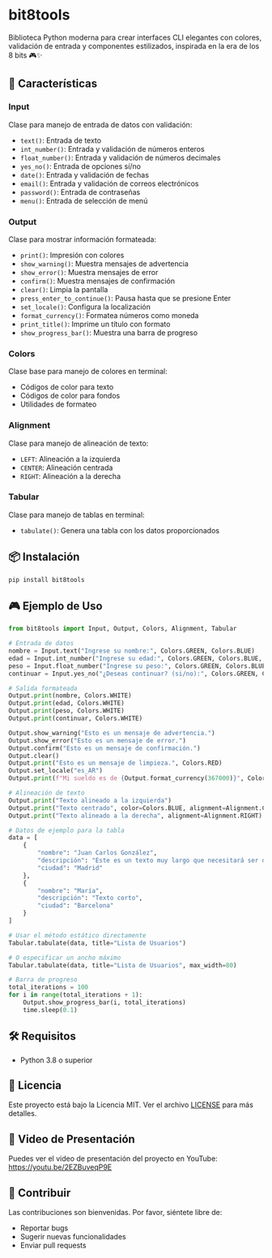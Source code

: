 # bit8tools

Biblioteca Python moderna para crear interfaces CLI elegantes con colores, validación de entrada y componentes estilizados, inspirada en la era de los 8 bits 🎮✨

## 🚀 Características

### Input
Clase para manejo de entrada de datos con validación:
- `text()`: Entrada de texto
- `int_number()`: Entrada y validación de números enteros
- `float_number()`: Entrada y validación de números decimales
- `yes_no()`: Entrada de opciones sí/no
- `date()`: Entrada y validación de fechas
- `email()`: Entrada y validación de correos electrónicos
- `password()`: Entrada de contraseñas
- `menu()`: Entrada de selección de menú

### Output
Clase para mostrar información formateada:
- `print()`: Impresión con colores
- `show_warning()`: Muestra mensajes de advertencia
- `show_error()`: Muestra mensajes de error
- `confirm()`: Muestra mensajes de confirmación
- `clear()`: Limpia la pantalla
- `press_enter_to_continue()`: Pausa hasta que se presione Enter
- `set_locale()`: Configura la localización
- `format_currency()`: Formatea números como moneda
- `print_title()`: Imprime un título con formato
- `show_progress_bar()`: Muestra una barra de progreso

### Colors
Clase base para manejo de colores en terminal:
- Códigos de color para texto
- Códigos de color para fondos
- Utilidades de formateo

### Alignment
Clase para manejo de alineación de texto:
- `LEFT`: Alineación a la izquierda
- `CENTER`: Alineación centrada
- `RIGHT`: Alineación a la derecha

### Tabular
Clase para manejo de tablas en terminal:
- `tabulate()`: Genera una tabla con los datos proporcionados

## 📦 Instalación

```bash
pip install bit8tools
```

## 🎮 Ejemplo de Uso

```python
from bit8tools import Input, Output, Colors, Alignment, Tabular

# Entrada de datos
nombre = Input.text("Ingrese su nombre:", Colors.GREEN, Colors.BLUE)
edad = Input.int_number("Ingrese su edad:", Colors.GREEN, Colors.BLUE, 0, 120)
peso = Input.float_number("Ingrese su peso:", Colors.GREEN, Colors.BLUE, 50, 150)
continuar = Input.yes_no("¿Deseas continuar? (si/no):", Colors.GREEN, Colors.BLUE)

# Salida formateada
Output.print(nombre, Colors.WHITE)
Output.print(edad, Colors.WHITE)
Output.print(peso, Colors.WHITE)
Output.print(continuar, Colors.WHITE)

Output.show_warning("Esto es un mensaje de advertencia.")
Output.show_error("Esto es un mensaje de error.")
Output.confirm("Esto es un mensaje de confirmación.")
Output.clear()
Output.print("Esto es un mensaje de limpieza.", Colors.RED)
Output.set_locale("es_AR")
Output.print(f"Mi sueldo es de {Output.format_currency(367000)}", Colors.GREEN)

# Alineación de texto
Output.print("Texto alineado a la izquierda")
Output.print("Texto centrado", color=Colors.BLUE, alignment=Alignment.CENTER)
Output.print("Texto alineado a la derecha", alignment=Alignment.RIGHT)

# Datos de ejemplo para la tabla
data = [
    {
        "nombre": "Juan Carlos González",
        "descripción": "Este es un texto muy largo que necesitará ser dividido",
        "ciudad": "Madrid"
    },
    {
        "nombre": "María",
        "descripción": "Texto corto",
        "ciudad": "Barcelona"
    }
]

# Usar el método estático directamente
Tabular.tabulate(data, title="Lista de Usuarios")

# O especificar un ancho máximo
Tabular.tabulate(data, title="Lista de Usuarios", max_width=80)

# Barra de progreso
total_iterations = 100
for i in range(total_iterations + 1):
    Output.show_progress_bar(i, total_iterations)
    time.sleep(0.1)
```

## 🛠️ Requisitos
- Python 3.8 o superior

## 📜 Licencia
Este proyecto está bajo la Licencia MIT. Ver el archivo [LICENSE](LICENSE) para más detalles.

## 🎥 Video de Presentación
Puedes ver el video de presentación del proyecto en YouTube: https://youtu.be/2EZBuveqP9E

## 🤝 Contribuir
Las contribuciones son bienvenidas. Por favor, siéntete libre de:
- Reportar bugs
- Sugerir nuevas funcionalidades
- Enviar pull requests
